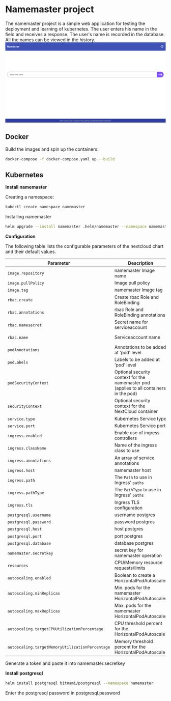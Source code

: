 # Namemaster project
The namemaster project is a simple web application for testing the deployment and learning of kubernetes. The user enters his name in the field and receives a response. The user's name is recorded in the database. All the names can be viewed in the history.
![Namemaster screenshot](images/screenshot.png)
## Docker
Build the images and spin up the containers:
```sh
docker-compose -f docker-compose.yaml up --build
```
## Kubernetes
**Install namemaster**

Creating a namespace:

```sh
kubectl create namespace namemaster
```
Installing namemaster
```sh
helm upgrade --install namemaster .helm/namemaster --namespace namemaster
```

**Configuration**

The following table lists the configurable parameters of the nextcloud chart and their default values.

|        Parameter             |         Description                              |       Default             |
| ------                       | ------                                           | ------                    |
| `image.repository`           | namemaster Image name                            | `daniil3680/namemaster`   |
| `image.pullPolicy`           | Image pull policy                                | `IfNotPresent`            |
| `image.tag`                  | namemaster Image tag                             | `latest`                  |
| `rbac.create`                | Create rbac Role and RoleBinding                 | `false`                   |
| `rbac.annotations`           | rbac Role and RoleBinding annotations            | `{}`                      |
| `rbac.namesecret`            | Secret name for serviceaccount                   | `namemaster-serviceaccount-secret`|
| `rbac.name`                  | Serviceaccount name                              | `namemaster-serviceaccount`|
| `podAnnotations`             | Annotations to be added at 'pod' level           | `not set`                 |
| `podLabels`                  | Labels to be added at 'pod' level                | `not set`                 |
| `podSecurityContext`         | Optional security context for the namemaster pod (applies to all containers in the pod)| `not set`|
| `securityContext`            | Optional security context for the NextCloud container| `not set`             |
| `service.type`               | Kubernetes Service type                           | `ClusterIP`              |
| `service.port`               | Kubernetes Service port                           | `80`                     |
| `ingress.enabled`            | Enable use of ingress controllers                 | `false`                  |
| `ingress.className`          | Name of the ingress class to use                  | `nil`                    |
| `ingress.annotations`        | An array of service annotations                   | `nil`                    |
| `ingress.host`               | namemaster host                                   | `{}`                    |
| `ingress.path`               | The `Path` to use in Ingress' `paths`             | `/`                      |
| `ingress.pathType`           | The `PathType` to use in Ingress' `paths`         | `Prefix`                 |
| `ingress.tls`                | Ingress TLS configuration                         | `[]`                     |
| `postgresql.username`        | username postgres                                 | `postgres`               |
| `postgresql.password`        | password postgres                                 | `db_password`            |
| `postgresql.host`            | host postgres                                     | `postgresql`             |
| `postgresql.port`            | port postgres                                     | `5432`                   |
| `postgresql.database`        | database postgres                                 | `postgres`               |
| `namemaster.secretkey`       | secret key for namemaster operation               | `''`                     |
| `resources`                  | CPU/Memory resource requests/limits               | `{}`                     |
| `autoscaling.enabled`        | Boolean to create a HorizontalPodAutoscaler       | `false`                  |
| `autoscaling.minReplicas`    | Min. pods for the namemaster HorizontalPodAutoscaler | `1`                   |
| `autoscaling.maxReplicas`    | Max. pods for the namemaster HorizontalPodAutoscaler | `10`                  |
| `autoscaling.targetCPUUtilizationPercentage`| CPU threshold percent for the HorizontalPodAutoscale | `80`   |
| `autoscaling.targetMemoryUtilizationPercentage`| Memory threshold percent for the HorizontalPodAutoscale | `80`   |

Generate a token and paste it into namemaster.secretkey

**Install postgresql**

```sh
helm install postgresql bitnami/postgresql --namespace namemaster
```
Enter the postgresql password in postgresql.password
